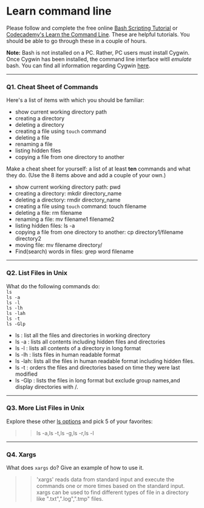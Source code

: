 # Learn command line

Please follow and complete the free online [Bash Scripting Tutorial](https://ryanstutorials.net/bash-scripting-tutorial/) or [Codecademy's Learn the Command Line](https://www.codecademy.com/learn/learn-the-command-line). These are helpful tutorials. You should be able to go through these in a couple of hours.

**Note:** Bash is not installed on a PC. Rather, PC users must install Cygwin. Once Cygwin has been installed, the command line interface witll _emulate_ bash. You can find all information regarding Cygwin [here](https://www.cygwin.com/).

---

### Q1.  Cheat Sheet of Commands  

Here's a list of items with which you should be familiar:  
* show current working directory path
* creating a directory
* deleting a directory
* creating a file using `touch` command
* deleting a file
* renaming a file
* listing hidden files
* copying a file from one directory to another

Make a cheat sheet for yourself: a list of at least **ten** commands and what they do.  (Use the 8 items above and add a couple of your own.)  

> > 
* show current working directory path: pwd
* creating a directory: mkdir directory_name
* deleting a directory: rmdir directory_name
* creating a file using `touch` command: touch filename
* deleting a file: rm filename
* renaming a file: mv filename1 filename2
* listing hidden files: ls -a
* copying a file from one directory to another: cp directory1/filename directory2
* moving file: mv filename directory/
* Find(search) words in files: grep word filename
---

### Q2.  List Files in Unix   

What do the following commands do:  
`ls`  
`ls -a`  
`ls -l`  
`ls -lh`  
`ls -lah`  
`ls -t`  
`ls -Glp`  

> > 
* ls : list all the files and directories in working directory  
* ls -a  : lists all contents including hidden files and directories
* ls -l  : lists all contents of a directory in long format
* ls -lh : lists files in human readable format
* ls -lah: lists all the files in human readable format including hidden files.
* ls -t  : orders the files and directories based on time they were last modified
* ls -Glp : lists the files in long format but exclude group names,and display directories with /.

---

### Q3.  More List Files in Unix  

Explore these other [ls options](http://www.techonthenet.com/unix/basic/ls.php) and pick 5 of your favorites:

> > ls -a,ls -t,ls -g,ls -r,ls -l

---

### Q4.  Xargs   

What does `xargs` do? Give an example of how to use it.

> > 'xargs' reads data from standard input and execute the commands one or more times based on the standard input. xargs can be used to find different types of file in a directory like ".txt",".log",".tmp" files.

 

